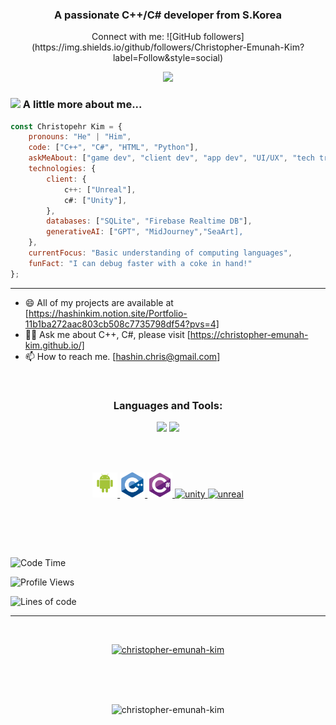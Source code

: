 <h3 align="center">A passionate C++/C# developer from S.Korea</h3>
<p align="center">Connect with me:</h3>
![GitHub followers](https://img.shields.io/github/followers/Christopher-Emunah-Kim?label=Follow&style=social)
<br/>

<p align="center">
  <img src="https://capsule-render.vercel.app/api?type=waving&height=260&color=gradient&text=I%20am%20Christopher%20Kim%20:)&reversal=false&section=header&textBg=false&fontAlignY=42&descAlign=39" />
  
</p>

### <img src="https://media.giphy.com/media/VgCDAzcKvsR6OM0uWg/giphy.gif" width="50"> A little more about me...  

```javascript
const Christopehr Kim = {
    pronouns: "He" | "Him",
    code: ["C++", "C#", "HTML", "Python"],
    askMeAbout: ["game dev", "client dev", "app dev", "UI/UX", "tech trends"],
    technologies: {
        client: {
            c++: ["Unreal"],
            c#: ["Unity"],
        },
        databases: ["SQLite", "Firebase Realtime DB"],
        generativeAI: ["GPT", "MidJourney","SeaArt],
    },
    currentFocus: "Basic understanding of computing languages",
    funFact: "I can debug faster with a coke in hand!"
};
```

--------------------------------------

- 😄 All of my projects are available at [https://hashinkim.notion.site/Portfolio-11b1ba272aac803cb508c7735798df54?pvs=4]
- 👨‍💻 Ask me about C++, C#, please visit [https://christopher-emunah-kim.github.io/]
- 📫 How to reach me. [hashin.chris@gmail.com]
<br/>


<h3 align="center">Languages and Tools:</h3>

<p align="center">
<img src="https://github-readme-stats.vercel.app/api?username=Christopher-Emunah-Kim">  
<img src="https://github-readme-stats.vercel.app/api/top-langs/?username=Christopher-Emunah-Kim&layout=compact">
</p>

<br/>
<br/>

<p align="center"> <a href="https://developer.android.com" target="_blank" rel="noreferrer"> <img src="https://raw.githubusercontent.com/devicons/devicon/master/icons/android/android-original-wordmark.svg" alt="android" width="40" height="40"/> </a> <a href="https://www.w3schools.com/cpp/" target="_blank" rel="noreferrer"> <img src="https://raw.githubusercontent.com/devicons/devicon/master/icons/cplusplus/cplusplus-original.svg" alt="cplusplus" width="40" height="40"/> </a> <a href="https://www.w3schools.com/cs/" target="_blank" rel="noreferrer"> <img src="https://raw.githubusercontent.com/devicons/devicon/master/icons/csharp/csharp-original.svg" alt="csharp" width="40" height="40"/> </a> <a href="https://unity.com/" target="_blank" rel="noreferrer"> <img src="https://www.vectorlogo.zone/logos/unity3d/unity3d-icon.svg" alt="unity" width="40" height="40"/> </a> <a href="https://unrealengine.com/" target="_blank" rel="noreferrer"> <img src="https://raw.githubusercontent.com/kenangundogan/fontisto/036b7eca71aab1bef8e6a0518f7329f13ed62f6b/icons/svg/brand/unreal-engine.svg" alt="unreal" width="40" height="40"/> </a> </p>

<br/>

<p align="center">
</p>
<br/><br/>

![Code Time](http://img.shields.io/badge/Code%20Time-1%2C925%20hrs%2052%20mins-blue)

![Profile Views](http://img.shields.io/badge/Profile%20Views-152-blue)

![Lines of code](https://img.shields.io/badge/From%20Hello%20World%20I%27ve%20Written-1.3%20million%20lines%20of%20code-blue)

--------------------------------------

<br/>

<p align="center"> <a href="https://github.com/ryo-ma/github-profile-trophy"><img src="https://github-profile-trophy.vercel.app/?username=christopher-emunah-kim" alt="christopher-emunah-kim" /></a> </p>


<br/><br/><br/>



            

<p align="center"> <img src="https://komarev.com/ghpvc/?username=christopher-emunah-kim&label=Profile%20views&color=0e75b6&style=flat" alt="christopher-emunah-kim" /> </p>
